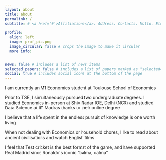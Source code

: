 ```yaml
---
layout: about
title: about
permalink: /
subtitle: # <a href='#'>Affiliations</a>. Address. Contacts. Motto. Etc.

profile:
  align: left
  image: prof_pic.png
  image_circular: false # crops the image to make it circular
  more_info: 
  

news: false # includes a list of news items
selected_papers: false # includes a list of papers marked as "selected={true}"
social: true # includes social icons at the bottom of the page
---
```


I am currently an M1 Economics student at Toulouse School of Economics

Prior to TSE, I simultaneously pursued two undergraduate degrees. I studied Economics in-person at Shiv Nadar IOE, Delhi (NCR) and studied Data Science at IIT Madras thanks to their online degree

I believe that a life spent in the endless pursuit of knowledge is one worth living 

When not dealing with Economics or household chores, I like to read about ancient civilisations and watch English films

I feel that Test cricket is the best format of the game, and have supported Real Madrid since Ronaldo's iconic “calma, calma”




